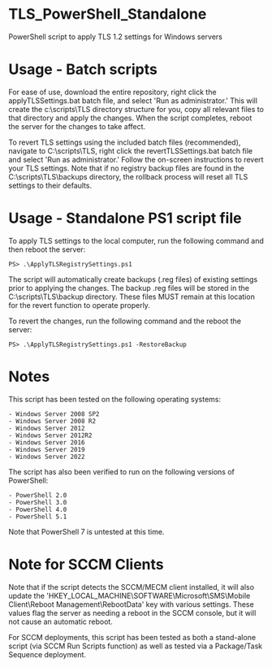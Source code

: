 # TLS_PowerShell_Standalone
 PowerShell script to apply TLS 1.2 settings for Windows servers

 # Usage - Batch scripts

 For ease of use, download the entire repository, right click the applyTLSSettings.bat batch file, and select 'Run as administrator.' This will create the c:\scripts\TLS directory structure for you, copy all relevant files to that directory and apply the changes. When the script completes, reboot the server for the changes to take affect.

 To revert TLS settings using the included batch files (recommended), navigate to C:\scripts\TLS, right click the revertTLSSettings.bat batch file and select 'Run as administrator.' Follow the on-screen instructions to revert your TLS settings. Note that if no registry backup files are found in the C:\scripts\TLS\backups directory, the rollback process will reset all TLS settings to their defaults.

# Usage - Standalone PS1 script file

 To apply TLS settings to the local computer, run the following command and then reboot the server:

    PS> .\ApplyTLSRegistrySettings.ps1

The script will automatically create backups (.reg files) of existing settings prior to applying the changes. The backup .reg files will be stored in the C:\scripts\TLS\backup directory. These files MUST remain at this location for the revert function to operate properly.

To revert the changes, run the following command and the reboot the server:

    PS> .\ApplyTLSRegistrySettings.ps1 -RestoreBackup

# Notes

This script has been tested on the following operating systems:

    - Windows Server 2008 SP2
    - Windows Server 2008 R2
    - Windows Server 2012
    - Windows Server 2012R2
    - Windows Server 2016
    - Windows Server 2019
    - Windows Server 2022

The script has also been verified to run on the following versions of PowerShell:

    - PowerShell 2.0
    - PowerShell 3.0
    - PowerShell 4.0
    - PowerShell 5.1

Note that PowerShell 7 is untested at this time.

# Note for SCCM Clients

Note that if the script detects the SCCM/MECM client installed, it will also update the 'HKEY_LOCAL_MACHINE\SOFTWARE\Microsoft\SMS\Mobile Client\Reboot Management\RebootData' key with various settings. These values flag the server as needing a reboot in the SCCM console, but it will not cause an automatic reboot.

For SCCM deployments, this script has been tested as both a stand-alone script (via SCCM Run Scripts function) as well as tested via a Package/Task Sequence deployment.